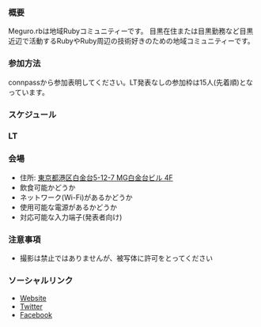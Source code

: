 ### 概要
Meguro.rbは地域Rubyコミュニティーです。
目黒在住または目黒勤務など目黒近辺で活動するRubyやRuby周辺の技術好きのための地域コミュニティーです。


### 参加方法
connpassから参加表明してください。LT発表なしの参加枠は15人(先着順)となっています。


### スケジュール



### LT



### 会場
* 住所: [東京都港区白金台5-12-7 MG白金台ビル 4F](https://goo.gl/maps/7ao9zX4pPuz)
* 飲食可能かどうか
* ネットワーク(Wi-Fi)があるかどうか
* 使用可能な電源があるかどうか
* 対応可能な入力端子(発表者向け)


### 注意事項
* 撮影は禁止ではありませんが、被写体に許可をとってください


### ソーシャルリンク
* [Website](http://megurorb.github.io)
* [Twitter](https://twitter.com/megurorb)
* [Facebook](https://www.facebook.com/megurorb)
